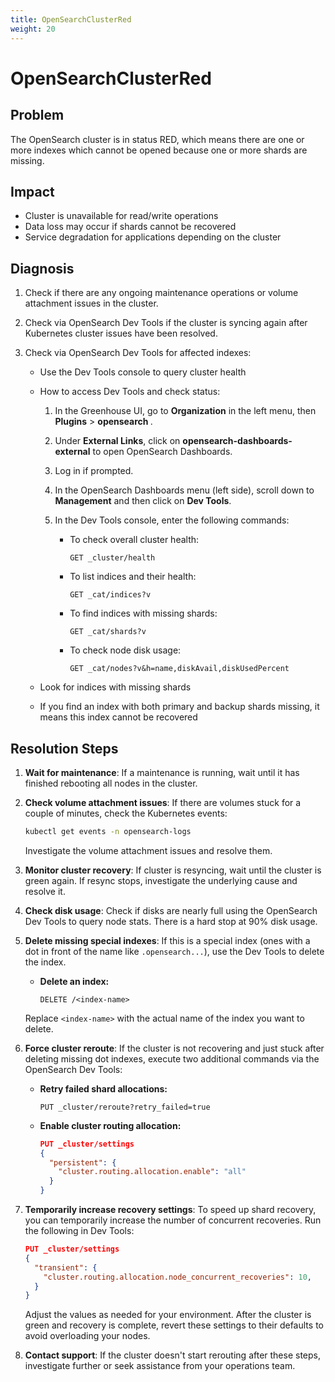 ```yaml
---
title: OpenSearchClusterRed
weight: 20
---
```


# OpenSearchClusterRed

## Problem

The OpenSearch cluster is in status RED, which means there are one or more indexes which cannot be opened because one or more shards are missing.

## Impact

- Cluster is unavailable for read/write operations
- Data loss may occur if shards cannot be recovered
- Service degradation for applications depending on the cluster

## Diagnosis

1. Check if there are any ongoing maintenance operations or volume attachment issues in the cluster.

2. Check via OpenSearch Dev Tools if the cluster is syncing again after Kubernetes cluster issues have been resolved.

3. Check via OpenSearch Dev Tools for affected indexes:

   - Use the Dev Tools console to query cluster health

   - How to access Dev Tools and check status:
     1. In the Greenhouse UI, go to **Organization** in the left menu, then **Plugins** > **opensearch <cluster>**.
     2. Under **External Links**, click on **opensearch-dashboards-external** to open OpenSearch Dashboards.
     3. Log in if prompted.
     4. In the OpenSearch Dashboards menu (left side), scroll down to **Management** and then click on **Dev Tools**.
     5. In the Dev Tools console, enter the following commands:

        - To check overall cluster health:

          ```http
          GET _cluster/health
          ```

        - To list indices and their health:

          ```http
          GET _cat/indices?v
          ```

        - To find indices with missing shards:

          ```http
          GET _cat/shards?v
          ```

        - To check node disk usage:

          ```http
          GET _cat/nodes?v&h=name,diskAvail,diskUsedPercent
          ```

   - Look for indices with missing shards
   - If you find an index with both primary and backup shards missing, it means this index cannot be recovered

## Resolution Steps

1. **Wait for maintenance**: If a maintenance is running, wait until it has finished rebooting all nodes in the cluster.

2. **Check volume attachment issues**: If there are volumes stuck for a couple of minutes, check the Kubernetes events:

   ```bash
   kubectl get events -n opensearch-logs
   ```

   Investigate the volume attachment issues and resolve them.

3. **Monitor cluster recovery**: If cluster is resyncing, wait until the cluster is green again. If resync stops, investigate the underlying cause and resolve it.

4. **Check disk usage**: Check if disks are nearly full using the OpenSearch Dev Tools to query node stats. There is a hard stop at 90% disk usage.

5. **Delete missing special indexes**: If this is a special index (ones with a dot in front of the name like `.opensearch...`), use the Dev Tools to delete the index.

   - **Delete an index:**

     ```http
     DELETE /<index-name>
     ```

   Replace `<index-name>` with the actual name of the index you want to delete.

6. **Force cluster reroute**: If the cluster is not recovering and just stuck after deleting missing dot indexes, execute two additional commands via the OpenSearch Dev Tools:

   - **Retry failed shard allocations:**

     ```http
     PUT _cluster/reroute?retry_failed=true
     ```

   - **Enable cluster routing allocation:**

     ```json
     PUT _cluster/settings
     {
       "persistent": {
         "cluster.routing.allocation.enable": "all"
       }
     }
     ```

7. **Temporarily increase recovery settings**: To speed up shard recovery, you can temporarily increase the number of concurrent recoveries. Run the following in Dev Tools:

   ```json
   PUT _cluster/settings
   {
     "transient": {
       "cluster.routing.allocation.node_concurrent_recoveries": 10,
     }
   }
   ```

   Adjust the values as needed for your environment. After the cluster is green and recovery is complete, revert these settings to their defaults to avoid overloading your nodes.

8. **Contact support**: If the cluster doesn't start rerouting after these steps, investigate further or seek assistance from your operations team.
